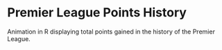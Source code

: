 # Premier League Points History

Animation in R displaying total points gained in the history of the Premier League.
